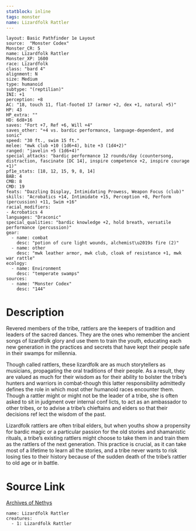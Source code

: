 ```yaml
---
statblock: inline
tags: monster
name: Lizardfolk Rattler
---
```

```statblock
layout: Basic Pathfinder 1e Layout
source:  "Monster Codex"
Monster_CR: 5
name: Lizardfolk Rattler
Monster_XP: 1600
race: Lizardfolk
class: "bard 4"
alignment: N
size: Medium
type: humanoid
subtype: "(reptilian)"
INI: +1
perception: +8
AC: "18, touch 11, flat-footed 17 (armor +2, dex +1, natural +5)"
HP: 43
HP_extra: ""
HD: 6d8+16
saves: "Fort +7, Ref +6, Will +4"
saves_other: "+4 vs. bardic performance, language-dependent, and sonic"
speed: "30 ft., swim 15 ft."
melee: "mwk club +10 (1d6+4), bite +3 (1d4+2)"
ranged: "javelin +5 (1d6+4)"
special_attacks: "bardic performance 12 rounds/day (countersong, distraction, fascinate [DC 14], inspire competence +2, inspire courage +1)"
pf1e_stats: [18, 12, 15, 9, 8, 14]
BAB: 4
CMB: 8
CMD: 19
feats: "Dazzling Display, Intimidating Prowess, Weapon Focus (club)"
skills: "Acrobatics +14, Intimidate +15, Perception +8, Perform (percussion) +11, Swim +16"
racial_modifiers:
- Acrobatics 4
languages: "Draconic"
special_qualities: "bardic knowledge +2, hold breath, versatile performance (percussion)"
gear:
  - name: combat
    desc: "potion of cure light wounds, alchemist\u2019s fire (2)"
  - name: other
    desc: "mwk leather armor, mwk club, cloak of resistance +1, mwk war rattle"
ecology:
  - name: Environment
    desc: "temperate swamps"
sources:
  - name: "Monster Codex"
    desc: "144"
```
# Description
Revered members of the tribe, rattlers are the keepers of tradition and leaders of the sacred dances. They are the ones who remember the ancient songs of lizardfolk glory and use them to train the youth, educating each new generation in the practices and secrets that have kept their people safe in their swamps for millennia.

Though called rattlers, these lizardfolk are as much storytellers as musicians, propagating the oral traditions of their people. As a result, they are valued as much for their wisdom as for their ability to bolster the tribe’s hunters and warriors in combat-though this latter responsibility admittedly defines the role in which most other humanoid races encounter them. Though a rattler might or might not be the leader of a tribe, she is often asked to sit in judgment over internal conf licts, to act as an ambassador to other tribes, or to advise a tribe’s chieftains and elders so that their decisions ref lect the wisdom of the past.

Lizardfolk rattlers are often tribal elders, but when youths show a propensity for bardic magic or a particular passion for the old stories and shamanistic rituals, a tribe’s existing rattlers might choose to take them in and train them as the rattlers of the next generation. This practice is crucial, as it can take most of a lifetime to learn all the stories, and a tribe never wants to risk losing ties to their history because of the sudden death of the tribe’s rattler to old age or in battle.
# Source Link
[Archives of Nethys](https://aonprd.com/MonsterDisplay.aspx?ItemName=Lizardfolk%20Rattler)
```encounter-table
name: Lizardfolk Rattler
creatures:
  - 1: Lizardfolk Rattler
```
